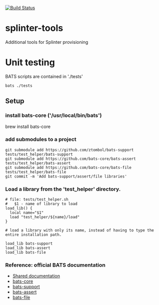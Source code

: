 [![Build Status](https://api.travis-ci.com/marcomc/splinter-tools.png)](https://www.travis-ci.com/github/marcomc/splinter-tools/builds)
# splinter-tools
Additional tools for Splinter provisioning

# Unit testing

BATS scripts are contained in './tests'

    bats ./tests

## Setup

### install bats-core ('/usr/local/bin/bats')
brew install bats-core
### add submodules to a project
    git submodule add https://github.com/ztombol/bats-support tests/test_helper/bats-support
    git submodule add https://github.com/bats-core/bats-assert  tests/test_helper/bats-assert
    git submodule add https://github.com/bats-core/bats-file  tests/test_helper/bats-file
    git commit -m 'Add bats-support/assert/file libraries'

### Load a library from the 'test_helper' directory.
    # file: tests/test_helper.sh
    #   $1 - name of library to load
    load_lib() {
      local name="$1"
      load "test_helper/${name}/load"
    }

    # load a library with only its name, instead of having to type the entire installation path.

    load_lib bats-support
    load_lib bats-assert
    load_lib bats-file

### Reference: official BATS documentation

* [Shared documentation](https://github.com/ztombol/bats-docs)
* [bats-core](https://github.com/bats-core/bats-core)
* [bats-support](https://github.com/bats-core/bats-support)
* [bats-assert](https://github.com/bats-core/bats-assert)
* [bats-file](https://github.com/bats-core/bats-file)
